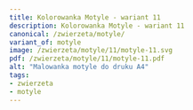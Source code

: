 ```yaml
---
title: Kolorowanka Motyle - wariant 11
description: Kolorowanka Motyle - wariant 11
canonical: /zwierzeta/motyle/
variant_of: motyle
image: /zwierzeta/motyle/11/motyle-11.svg
pdf: /zwierzeta/motyle/11/motyle-11.pdf
alt: "Malowanka motyle do druku A4"
tags:
- zwierzeta
- motyle
---
```

